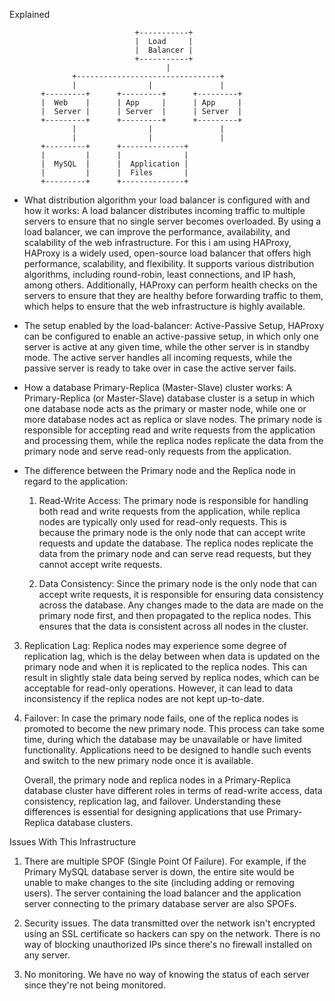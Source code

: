  Explained

                                +-----------+
                                |  Load     |
                                |  Balancer |
                                +-----------+
                                       |
                  +--------------------------------+
                  |                |               |
           +---------+      +---------+      +---------+
           |  Web    |      | App     |      | App     |
           |  Server |      | Server  |      | Server  |
           +---------+      +---------+      +---------+
                  |                |               |
                  |                |               |
           +---------+      +--------------+
           |         |      |              |
           |  MySQL  |      |  Application |
           |         |      |  Files       |
           +---------+      +--------------+


* What distribution algorithm your load balancer is configured with and how it works:
  A load balancer distributes incoming traffic to multiple servers to ensure that no single server becomes overloaded. By using a load balancer, we can improve the performance, availability, and scalability of the web infrastructure. For this i am using HAProxy, HAProxy is a widely used, open-source load balancer that offers high performance, scalability, and flexibility. It supports various distribution algorithms, including round-robin, least connections, and IP hash, among others. Additionally, HAProxy can perform health checks on the servers to ensure that they are healthy before forwarding traffic to them, which helps to ensure that the web infrastructure is highly available. 

* The setup enabled by the load-balancer:
  Active-Passive Setup, HAProxy can be configured to enable an active-passive setup, in which only one server is active at any given time, while the other server is in standby mode. The active server handles all incoming requests, while the passive server is ready to take over in case the active server fails.

* How a database Primary-Replica (Master-Slave) cluster works:
  A Primary-Replica (or Master-Slave) database cluster is a setup in which one database node acts as the primary or master node, while one or more database nodes act as replica or slave nodes. The primary node is responsible for accepting read and write requests from the application and processing them, while the replica nodes replicate the data from the primary node and serve read-only requests from the application.

* The difference between the Primary node and the Replica node in regard to the application:
  1. Read-Write Access: The primary node is responsible for handling both read and write requests from the application, while replica nodes are typically only used for read-only requests. This is because the primary node is the only node that can accept write requests and update the database. The replica nodes replicate the data from the primary node and can serve read requests, but they cannot accept write requests.

  2. Data Consistency: Since the primary node is the only node that can accept write requests, it is responsible for ensuring data consistency across the database. Any changes made to the data are made on the primary node first, and then propagated to the replica nodes. This ensures that the data is consistent across all nodes in the cluster.

 3. Replication Lag: Replica nodes may experience some degree of replication lag, which is the delay between when data is updated on the primary node and when it is replicated to the replica nodes. This can result in slightly stale data being served by replica nodes, which can be acceptable for read-only operations. However, it can lead to data inconsistency if the replica nodes are not kept up-to-date.

 4. Failover: In case the primary node fails, one of the replica nodes is promoted to become the new primary node. This process can take some time, during which the database may be unavailable or have limited functionality. Applications need to be designed to handle such events and switch to the new primary node once it is available.

     Overall, the primary node and replica nodes in a Primary-Replica database cluster have different roles in terms of read-write access, data consistency, replication lag, and failover. Understanding these differences is essential for designing applications that use Primary-Replica database clusters.


 Issues With This Infrastructure

 1. There are multiple SPOF (Single Point Of Failure).
For example, if the Primary MySQL database server is down, the entire site would be unable to make changes to the site (including adding or removing users). The server containing the load balancer and the application server connecting to the primary database server are also SPOFs.

 2. Security issues.
The data transmitted over the network isn't encrypted using an SSL certificate so hackers can spy on the network. There is no way of blocking unauthorized IPs since there's no firewall installed on any server.

 3. No monitoring.
We have no way of knowing the status of each server since they're not being monitored.
